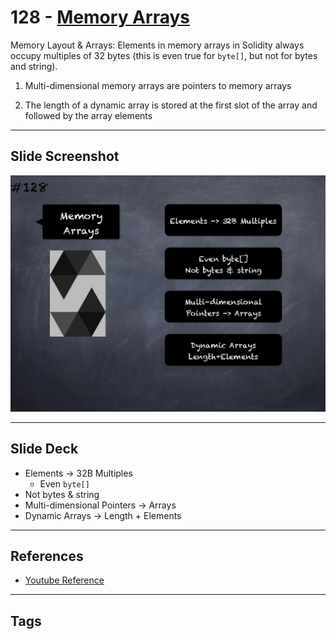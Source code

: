 # 128 - [Memory Arrays](Memory%20Arrays.md)
Memory Layout & Arrays: Elements in memory arrays in Solidity always occupy multiples of 32 bytes (this is even true for `byte[]`, but not for bytes and string). 

1.  Multi-dimensional memory arrays are pointers to memory arrays
    
2.  The length of a dynamic array is stored at the first slot of the array and followed by the array elements

___
## Slide Screenshot
![128.png](../images/solidity201/128.png)
___
## Slide Deck
- Elements -> 32B Multiples
	- Even `byte[]`
- Not bytes & string
- Multi-dimensional Pointers -> Arrays
- Dynamic Arrays -> Length + Elements
___
## References
- [Youtube Reference](https://youtu.be/TqMIbouwePE?t=695)
___
## Tags